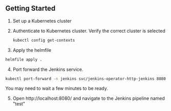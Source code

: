 ## Getting Started

1. Set up a Kubernetes cluster
2. Authenticate to Kubernetes cluster. Verify the correct cluster is selected

    ```sh
    kubectl config get-contexts
    ```

3. Apply the helmfile

  ```sh
  helmfile apply .
  ```

4. Port forward the Jenkins service.

  ```sh
  kubectl port-forward -n jenkins svc/jenkins-operator-http-jenkins 8080:8080
  ```

  You may need to wait a few minutes to be ready.

5. Open http://localhost:8080/ and navigate to the Jenkins pipeline named "test"
